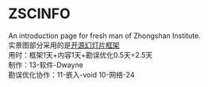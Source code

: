 ZSCINFO
=======

An introduction page for fresh man of Zhongshan Institute.<br>
实景图部分采用的是[开源幻灯片框架](http://www.pixedelic.com/plugins/camera/)<br>
用时：框架1天+内容1天+勘误优化0.5天=2.5天<br>
制作：13-软件-Dwayne<br>
勘误优化协作：11-嵌入-void 10-网络-24<br>
